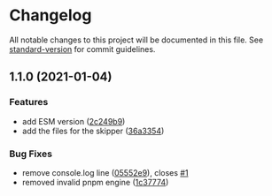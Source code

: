 # Changelog

All notable changes to this project will be documented in this file. See [standard-version](https://github.com/conventional-changelog/standard-version) for commit guidelines.

## 1.1.0 (2021-01-04)


### Features

* add ESM version ([2c249b9](https://github.com/favware/skip-dependency/commit/2c249b92343e9d3ed5512ed22894ed8d0048d921))
* add the files for the skipper ([36a3354](https://github.com/favware/skip-dependency/commit/36a33548e0af2023ee5363a22732a4bc34325865))


### Bug Fixes

* remove console.log line ([05552e9](https://github.com/favware/skip-dependency/commit/05552e9de73e9f109d03bf97094a7eb83e715996)), closes [#1](https://github.com/favware/skip-dependency/issues/1)
* removed invalid pnpm engine ([1c37774](https://github.com/favware/skip-dependency/commit/1c377743bd94aca18bf49201686b75fd75b5f53c))
